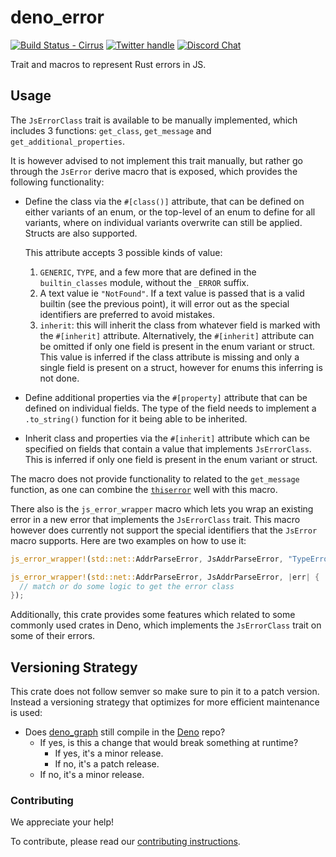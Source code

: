 # deno_error

[![Build Status - Cirrus][]][Build status] [![Twitter handle][]][Twitter badge]
[![Discord Chat](https://img.shields.io/discord/684898665143206084?logo=discord&style=social)](https://discord.gg/deno)

Trait and macros to represent Rust errors in JS.

## Usage

The `JsErrorClass` trait is available to be manually implemented, which includes
3 functions: `get_class`, `get_message` and `get_additional_properties`.

It is however advised to not implement this trait manually, but rather go
through the `JsError` derive macro that is exposed, which provides the following
functionality:

- Define the class via the `#[class()]` attribute, that can be defined on either
  variants of an enum, or the top-level of an enum to define for all variants,
  where on individual variants overwrite can still be applied. Structs are also
  supported.

  This attribute accepts 3 possible kinds of value:
  1. `GENERIC`, `TYPE`, and a few more that are defined in the `builtin_classes`
     module, without the `_ERROR` suffix.
  2. A text value ie `"NotFound"`. If a text value is passed that is a valid
     builtin (see the previous point), it will error out as the special
     identifiers are preferred to avoid mistakes.
  3. `inherit`: this will inherit the class from whatever field is marked with
     the `#[inherit]` attribute. Alternatively, the `#[inherit]` attribute can
     be omitted if only one field is present in the enum variant or struct.
     This value is inferred if the class attribute is missing and only a single
     field is present on a struct, however for enums this inferring is not done.

- Define additional properties via the `#[property]` attribute that can be
  defined on individual fields. The type of the field needs to implement a
  `.to_string()` function for it being able to be inherited.
- Inherit class and properties via the `#[inherit]` attribute which can be
  specified on fields that contain a value that implements `JsErrorClass`. This
  is inferred if only one field is present in the enum variant or struct.

The macro does not provide functionality to related to the `get_message`
function, as one can combine the
[`thiserror`](https://crates.io/crates/thiserror) well with this macro.

There also is the `js_error_wrapper` macro which lets you wrap an existing error
in a new error that implements the `JsErrorClass` trait. This macro however does
currently not support the special identifiers that the `JsError` macro supports.
Here are two examples on how to use it:

```rust
js_error_wrapper!(std::net::AddrParseError, JsAddrParseError, "TypeError");
```

```rust
js_error_wrapper!(std::net::AddrParseError, JsAddrParseError, |err| {
  // match or do some logic to get the error class
});
```

Additionally, this crate provides some features which related to some commonly
used crates in Deno, which implements the `JsErrorClass` trait on some of their
errors.

## Versioning Strategy

This crate does not follow semver so make sure to pin it to a patch version.
Instead a versioning strategy that optimizes for more efficient maintenance is
used:

- Does [deno_graph](https://github.com/denoland/deno_deno_graph) still compile
  in the [Deno](https://github.com/denoland/deno) repo?
  - If yes, is this a change that would break something at runtime?
    - If yes, it's a minor release.
    - If no, it's a patch release.
  - If no, it's a minor release.

### Contributing

We appreciate your help!

To contribute, please read our
[contributing instructions](https://deno.land/manual/contributing).

[Build Status - Cirrus]: https://github.com/denoland/deno_error/workflows/ci/badge.svg?branch=main&event=push
[Build status]: https://github.com/denoland/deno_error/actions
[Twitter badge]: https://twitter.com/intent/follow?screen_name=deno_land
[Twitter handle]: https://img.shields.io/twitter/follow/deno_land.svg?style=social&label=Follow
